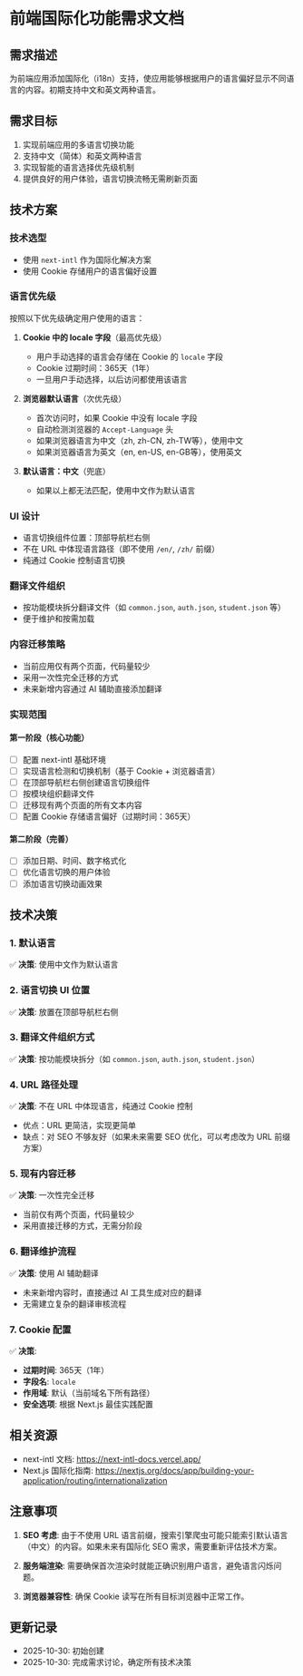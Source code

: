 # 前端国际化功能需求文档

## 需求描述

为前端应用添加国际化（i18n）支持，使应用能够根据用户的语言偏好显示不同语言的内容。初期支持中文和英文两种语言。

## 需求目标

1. 实现前端应用的多语言切换功能
2. 支持中文（简体）和英文两种语言
3. 实现智能的语言选择优先级机制
4. 提供良好的用户体验，语言切换流畅无需刷新页面

## 技术方案

### 技术选型
- 使用 `next-intl` 作为国际化解决方案
- 使用 Cookie 存储用户的语言偏好设置

### 语言优先级
按照以下优先级确定用户使用的语言：

1. **Cookie 中的 locale 字段**（最高优先级）
   - 用户手动选择的语言会存储在 Cookie 的 `locale` 字段
   - Cookie 过期时间：365天（1年）
   - 一旦用户手动选择，以后访问都使用该语言

2. **浏览器默认语言**（次优先级）
   - 首次访问时，如果 Cookie 中没有 locale 字段
   - 自动检测浏览器的 `Accept-Language` 头
   - 如果浏览器语言为中文（zh, zh-CN, zh-TW等），使用中文
   - 如果浏览器语言为英文（en, en-US, en-GB等），使用英文

3. **默认语言：中文**（兜底）
   - 如果以上都无法匹配，使用中文作为默认语言

### UI 设计
- 语言切换组件位置：顶部导航栏右侧
- 不在 URL 中体现语言路径（即不使用 `/en/`, `/zh/` 前缀）
- 纯通过 Cookie 控制语言切换

### 翻译文件组织
- 按功能模块拆分翻译文件（如 `common.json`, `auth.json`, `student.json` 等）
- 便于维护和按需加载

### 内容迁移策略
- 当前应用仅有两个页面，代码量较少
- 采用一次性完全迁移的方式
- 未来新增内容通过 AI 辅助直接添加翻译

### 实现范围

#### 第一阶段（核心功能）
- [ ] 配置 next-intl 基础环境
- [ ] 实现语言检测和切换机制（基于 Cookie + 浏览器语言）
- [ ] 在顶部导航栏右侧创建语言切换组件
- [ ] 按模块组织翻译文件
- [ ] 迁移现有两个页面的所有文本内容
- [ ] 配置 Cookie 存储语言偏好（过期时间：365天）

#### 第二阶段（完善）
- [ ] 添加日期、时间、数字格式化
- [ ] 优化语言切换的用户体验
- [ ] 添加语言切换动画效果

## 技术决策

### 1. 默认语言
✅ **决策**: 使用中文作为默认语言

### 2. 语言切换 UI 位置
✅ **决策**: 放置在顶部导航栏右侧

### 3. 翻译文件组织方式
✅ **决策**: 按功能模块拆分（如 `common.json`, `auth.json`, `student.json`）

### 4. URL 路径处理
✅ **决策**: 不在 URL 中体现语言，纯通过 Cookie 控制
- 优点：URL 更简洁，实现更简单
- 缺点：对 SEO 不够友好（如果未来需要 SEO 优化，可以考虑改为 URL 前缀方案）

### 5. 现有内容迁移
✅ **决策**: 一次性完全迁移
- 当前仅有两个页面，代码量较少
- 采用直接迁移的方式，无需分阶段

### 6. 翻译维护流程
✅ **决策**: 使用 AI 辅助翻译
- 未来新增内容时，直接通过 AI 工具生成对应的翻译
- 无需建立复杂的翻译审核流程

### 7. Cookie 配置
✅ **决策**:
- **过期时间**: 365天（1年）
- **字段名**: `locale`
- **作用域**: 默认（当前域名下所有路径）
- **安全选项**: 根据 Next.js 最佳实践配置

## 相关资源

- next-intl 文档: https://next-intl-docs.vercel.app/
- Next.js 国际化指南: https://nextjs.org/docs/app/building-your-application/routing/internationalization

## 注意事项

1. **SEO 考虑**: 由于不使用 URL 语言前缀，搜索引擎爬虫可能只能索引默认语言（中文）的内容。如果未来有国际化 SEO 需求，需要重新评估技术方案。

2. **服务端渲染**: 需要确保首次渲染时就能正确识别用户语言，避免语言闪烁问题。

3. **浏览器兼容性**: 确保 Cookie 读写在所有目标浏览器中正常工作。

## 更新记录

- 2025-10-30: 初始创建
- 2025-10-30: 完成需求讨论，确定所有技术决策
